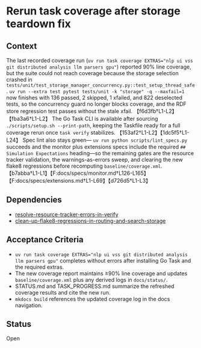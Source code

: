 # Rerun task coverage after storage teardown fix

## Context

The last recorded coverage run (`uv run task coverage EXTRAS="nlp ui vss git
distributed analysis llm parsers gpu"`) reported 90% line coverage, but the
suite could not reach coverage because the storage selection crashed in
`tests/unit/test_storage_manager_concurrency.py::test_setup_thread_safe`.
`uv run --extra test pytest tests/unit -k "storage" -q --maxfail=1` now finishes
with 136 passed, 2 skipped, 1 xfailed, and 822 deselected tests, so the
concurrency guard no longer blocks coverage, and the RDF store regression test
passes without the stale xfail. 【f6d3fb†L1-L2】【fba3a6†L1-L2】 The Go Task CLI
is available after sourcing `./scripts/setup.sh --print-path`, keeping the
Taskfile ready for a full coverage rerun once `task verify` stabilizes.
【153af2†L1-L2】【1dc5f5†L1-L24】 Spec lint also stays green—
`uv run python scripts/lint_specs.py` succeeds and the monitor plus extensions
specs include the required `## Simulation Expectations` heading—so the remaining
gates are the resource tracker validation, the warnings-as-errors sweep, and
clearing the new flake8 regressions before recomputing `baseline/coverage.xml`.
【b7abba†L1-L1】【F:docs/specs/monitor.md†L126-L165】【F:docs/specs/extensions.md†L1-L69】【d726d5†L1-L3】

## Dependencies

- [resolve-resource-tracker-errors-in-verify](resolve-resource-tracker-errors-in-verify.md)
- [clean-up-flake8-regressions-in-routing-and-search-storage](clean-up-flake8-regressions-in-routing-and-search-storage.md)

## Acceptance Criteria
- `uv run task coverage EXTRAS="nlp ui vss git distributed analysis llm parsers gpu"`
  completes without errors after installing Go Task and the required extras.
- The new coverage report maintains ≥90% line coverage and updates
  `baseline/coverage.xml` plus any derived logs in `docs/status/`.
- STATUS.md and TASK_PROGRESS.md summarize the refreshed coverage results and
  cite the new run.
- `mkdocs build` references the updated coverage log in the docs navigation.

## Status
Open
